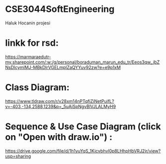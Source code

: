 # CSE3044SoftEngineering
Haluk Hocanin projesi
# linkk for rsd:
https://marmaraedutr-my.sharepoint.com/:w:/g/personal/boraduman_marun_edu_tr/Eeos3qw_jbZNsDlcymlMJ-MBkDlrVGELmplZaQYYuv92zw?e=e9p1xM

# Class Diagram: 
https://www.tldraw.com/r/v28xm14nPTqfiZiNetPujfL?v=-403,-134,2588,1239&p=_5uAiSpNgvBlVJLALMyH9

# Sequence & Use Case Diagram (click on "Open with draw.io") :
https://drive.google.com/file/d/1h1yuYqS_1Kicvbhvl0p8LHhpHbVRJ2jr/view?usp=sharing
